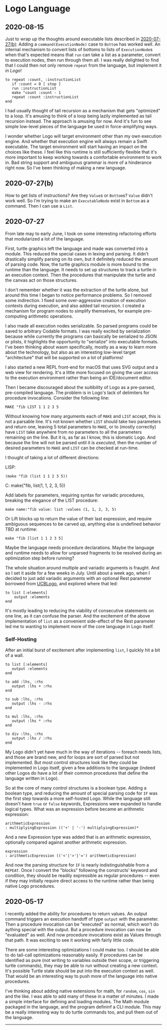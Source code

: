 #  Logo Language



## 2020-08-15

Just to wrap up the thoughts around executable lists described in [2020-07-27(b)](#2020-07-27(b)): Adding a `command(ExecutionNode)` case to `Bottom`  has worked well. An internal mechanism to convert lists of bottoms to lists of `ExecutionNode`s when that's expected means that `run` can take a list as a parameter, convert to execution nodes, then run through them all. I was really delighted to find that I could then not only remove `repeat` from the language, but implement it _in Logo_!

```
to repeat :count, :instructionList
   if :count = 0 [ stop ]
   run :instructionList
   make "count :count - 1
   repeat :count :instructionList
end
```

I had usually thought of tail recursion as a mechanism that gets "optimized" to a loop. It's amusing to think of a loop being lazily implemented as tail recursion instead. The approach is amusing for now. And it's fun to see simple low-level pieces of the language be used in force-amplifying ways. 

I wonder whether Logo will target environment other than my own execution engine. And whether that execution engine will always remain a Swift executable. The target environment will start having an impact on the choices like these. I feel like this runtime is still sufficiently flexible that it's more important to keep working towards a comfortable environment to work in. Bad string support and ambiguous grammar is more of a hinderance right now. So I've been thinking of making a new language.

## 2020-07-27(b)

How to get lists of instructions? Are they `Value`s or `Bottom`s? `Value` didn't work well. So I'm trying to make an `ExecutableNode` exist in `Bottom` as a command. Then I can use a `List`.

## 2020-07-27

From late may to early June, I took on some interesting refactoring efforts that modularized a lot of the language. 

First, turtle graphics left the language and made was converted into a module. This reduced the special cases in lexing and parsing. It didn't drastically simplify parsing on its own, but it definitely reduced the amount of parsing code. Now, the turtle graphics module is more bound to the runtime than the language. It needs to set up structures to track a turtle in an execution context. Then the procedures that manipulate the turtle and the canvas act on those structures.

I don't remember whether it was the extraction of the turtle alone, but around this time I began to notice performance problems. So I removed some indirection. I fixed some over-aggressive creation of execution contexts during execution, and also added tail recursion. I created a mechanism for program nodes to simplify themselves, for example pre-computing arithmetic operations.

I also made all execution nodes serializable. So parsed programs could be saved to arbitrary Codable formats. I was really excited by serialization because while currently the programs can basically be serialized to JSON or plists, it highlights the opportunity to "serialize" into executable formats. I've been thinking about wasm specifically, mostly as a way to learn more about the technology, but also as an interesting low-level target "architecture" that will be supported on a lot of platforms!

I also started a new REPL front-end for macOS that uses SVG output and a web view for rendering. It's a little more focused on giving the user access to the execution environment rather than being an IDE/document editor.

Then I became discouraged about the suitibility of Logo as a pre-parsed, pre-compiled language. The problem is in Logo's lack of delimiters for procedure invocations. Consider the following line:

```
MAKE "fib LIST 1 1 2 3 5
```

Without knowing how many arguments each of `MAKE` and `LIST` accept, this is not a parsable line. It's not known whether `LIST` should take two parameters and return one, leaving 5 total parameters to `MAKE`, or to (mostly correctly) have `LIST` take anywhere from no parameters to all the parameters remaining on the line.  But it is, as far as I know, this is idomatic Logo. And because the line will not be parsed until it is _executed_, then the number of desired parameters to `MAKE` and `LIST` can be checked at run-time.

I thought of taking a lot of different directions:

LISP:
```
(make "fib (list 1 1 2 3 5))
```

C:
make("fib, list(1, 1, 2, 3, 5))

Add labels for parameters, requiring syntax for variadic procedures, breaking the elegance of the LIST procedure:

```
make name:"fib value: list :values (1, 1, 2, 3, 5)
```

Or Lift blocks up to return the value of their last expression, and require ambiguous sequences to be carved up, anything else is undefined behavior TBD at runtime:

```
make "fib [list 1 1 2 3 5]
```

Maybe the language needs procedure declarations. Maybe the language and runtime needs to allow for unparsed fragments to be resolved during an optimization step before running?

The whole situation around multiple and variadic arguments is fraught. And so I set it aside for a few weeks in July. Until about a week ago, when I decided to just add variadic arguments with an optional Rest parameter borrowed from [UCBLogo](https://people.eecs.berkeley.edu/~bh/usermanual), and explored where that led:

```
to list [:elements]
    output :elements
end
```

It's mostly leading to reducing the viability of consecutive statements on one line, as it can confuse the parser. And the excitement of the above implementation of `list` as a convenient side-effect of the Rest parameter led me to wanting to implement more of the core language in Logo itself.

### Self-Hosting

After an initial burst of excitement after implementing `list`, I quickly hit a bit of a wall.

```
to list [:elements]
   output :elements
end

to add :lhs, :rhs
   output :lhs + :rhs
end

to sub :lhs, :rhs
   output :lhs - :rhs
end

to mul :lhs, :rhs
   output :lhs * :rhs
end

to div :lhs, :rhs
   output :lhs / :rhs
end
```

My Logo didn't yet have much in the way of iterations -- foreach needs lists, and those are brand new, and for loops are sort of parsed but not implemented. But most control structures look like they could be implemented in Logo itself, given a few additions to the language (indeed other Logos do have a lot of their common procedures that define the language written in Logo).

So at the core of many control structures is a boolean type. Adding a boolean type, and reducing the amount of special parsing code for `IF` was the first step towards a more self-hosted Logo. While the language still doesn't have `true` or `false` keywords, Expressions were expanded to handle logical types. What was an expression before became an arithmetic expression:

```
arithmeticExpression
: multiplyingExpression (('+' | '-') multiplyingExpression)*
```

And a new Expression type was added that is an arithmetic expression, optionally compared against another arithmetic expression.

```
expression
: arithmeticExpression (('<'|'>'|'=') arithmeticExpression)
```

And now the parsing structure for  `IF` is nearly indistinguishable from a `REPEAT`. Once I convert the "blocks" following the constructs' keyword and condition, they should be readily expressible as regular procedures -- even if they may initially require direct access to the runtime rather than being native Logo procedures.

## 2020-05-17

I recently added the ability for procedures to return values.
An output command triggers an execution handoff of type `output` with the parameter. 
Then a procedure invocation can be "executed" as normal, which won't do aything special with the output.
But a procedure invocation can now be "evaluated" as well. 
And now procedure invocations exist as Values through that path.
It was exciting to see it working with fairly little code.

There are some interesting optimizations I could make too.
I should be able to do tail-call optimizations reasonably easily.
If procedures can be identified as pure (not writing to variables outside their scope, or triggering turtle commands), they may be able to run without creating a new context.
It's possible Turtle state should be put into the execution context as well.
That would be an interesting way to push more of the language into native procedures.

I've thinking about adding native extensions for math, for `random`, `cos`, `sin` and the like.
I was able to add many of these in a matter of minutes.
I made a simple interface for defining and loading modules.
The Math module packaged in the language, and the program defininf a CLI module.
This may be a really interesting way to do turtle commands too, and pull them out of the language.

-----


